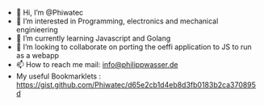 - 👋 Hi, I’m @Phiwatec
- 👀 I’m interested in Programming, electronics and mechanical enginieering
- 🌱 I’m currently learning Javascript and Golang
- 💞️ I’m looking to collaborate on porting the oeffi application to JS to run as a webapp
- 📫 How to reach me mail: info@philippwasser.de 
- My useful Bookmarklets : https://gist.github.com/Phiwatec/d65e2cb1d4eb8d3fb0183b2ca370895d
<!---
Phiwatec/Phiwatec is a ✨ special ✨ repository because its `README.md` (this file) appears on your GitHub profile.
You can click the Preview link to take a look at your changes.
--->
